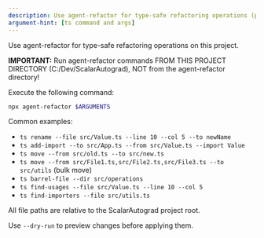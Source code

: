 ```yaml
---
description: Use agent-refactor for type-safe refactoring operations (project, gitignored)
argument-hint: [ts command and args]
---
```


Use agent-refactor for type-safe refactoring operations on this project.

**IMPORTANT:** Run agent-refactor commands FROM THIS PROJECT DIRECTORY (C:/Dev/ScalarAutograd), NOT from the agent-refactor directory!

Execute the following command:
```bash
npx agent-refactor $ARGUMENTS
```

Common examples:
- `ts rename --file src/Value.ts --line 10 --col 5 --to newName`
- `ts add-import --to src/App.ts --from src/Value.ts --import Value`
- `ts move --from src/old.ts --to src/new.ts`
- `ts move --from src/File1.ts,src/File2.ts,src/File3.ts --to src/utils` (bulk move)
- `ts barrel-file --dir src/operations`
- `ts find-usages --file src/Value.ts --line 10 --col 5`
- `ts find-importers --file src/utils.ts`

All file paths are relative to the ScalarAutograd project root.

Use `--dry-run` to preview changes before applying them.
